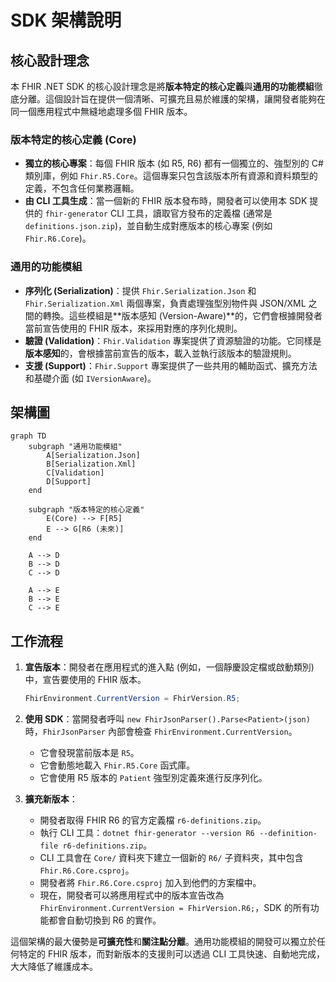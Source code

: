 # SDK 架構說明

## 核心設計理念

本 FHIR .NET SDK 的核心設計理念是將**版本特定的核心定義**與**通用的功能模組**徹底分離。這個設計旨在提供一個清晰、可擴充且易於維護的架構，讓開發者能夠在同一個應用程式中無縫地處理多個 FHIR 版本。

### 版本特定的核心定義 (Core)

- **獨立的核心專案**：每個 FHIR 版本 (如 R5, R6) 都有一個獨立的、強型別的 C# 類別庫，例如 `Fhir.R5.Core`。這個專案只包含該版本所有資源和資料類型的定義，不包含任何業務邏輯。
- **由 CLI 工具生成**：當一個新的 FHIR 版本發布時，開發者可以使用本 SDK 提供的 `fhir-generator` CLI 工具，讀取官方發布的定義檔 (通常是 `definitions.json.zip`)，並自動生成對應版本的核心專案 (例如 `Fhir.R6.Core`)。

### 通用的功能模組

- **序列化 (Serialization)**：提供 `Fhir.Serialization.Json` 和 `Fhir.Serialization.Xml` 兩個專案，負責處理強型別物件與 JSON/XML 之間的轉換。這些模組是**版本感知 (Version-Aware)**的，它們會根據開發者當前宣告使用的 FHIR 版本，來採用對應的序列化規則。
- **驗證 (Validation)**：`Fhir.Validation` 專案提供了資源驗證的功能。它同樣是**版本感知**的，會根據當前宣告的版本，載入並執行該版本的驗證規則。
- **支援 (Support)**：`Fhir.Support` 專案提供了一些共用的輔助函式、擴充方法和基礎介面 (如 `IVersionAware`)。

## 架構圖

```mermaid
graph TD
    subgraph "通用功能模組"
        A[Serialization.Json]
        B[Serialization.Xml]
        C[Validation]
        D[Support]
    end

    subgraph "版本特定的核心定義"
        E(Core) --> F[R5]
        E --> G[R6 (未來)]
    end

    A --> D
    B --> D
    C --> D

    A --> E
    B --> E
    C --> E
```

## 工作流程

1.  **宣告版本**：開發者在應用程式的進入點 (例如，一個靜慶設定檔或啟動類別) 中，宣告要使用的 FHIR 版本。
    ```csharp
    FhirEnvironment.CurrentVersion = FhirVersion.R5;
    ```

2.  **使用 SDK**：當開發者呼叫 `new FhirJsonParser().Parse<Patient>(json)` 時，`FhirJsonParser` 內部會檢查 `FhirEnvironment.CurrentVersion`。
    - 它會發現當前版本是 `R5`。
    - 它會動態地載入 `Fhir.R5.Core` 函式庫。
    - 它會使用 R5 版本的 `Patient` 強型別定義來進行反序列化。

3.  **擴充新版本**：
    - 開發者取得 FHIR R6 的官方定義檔 `r6-definitions.zip`。
    - 執行 CLI 工具：`dotnet fhir-generator --version R6 --definition-file r6-definitions.zip`。
    - CLI 工具會在 `Core/` 資料夾下建立一個新的 `R6/` 子資料夾，其中包含 `Fhir.R6.Core.csproj`。
    - 開發者將 `Fhir.R6.Core.csproj` 加入到他們的方案檔中。
    - 現在，開發者可以將應用程式中的版本宣告改為 `FhirEnvironment.CurrentVersion = FhirVersion.R6;`，SDK 的所有功能都會自動切換到 R6 的實作。

這個架構的最大優勢是**可擴充性**和**關注點分離**。通用功能模組的開發可以獨立於任何特定的 FHIR 版本，而對新版本的支援則可以透過 CLI 工具快速、自動地完成，大大降低了維護成本。
